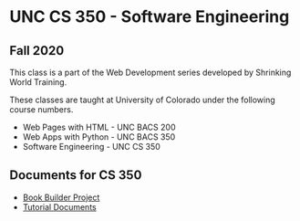 # UNC CS 350 - Software Engineering 

## Fall 2020

This class is a part of the Web Development series developed by Shrinking World Training.

These classes are taught at University of Colorado under the following course numbers.

* Web Pages with HTML  - UNC BACS 200
* Web Apps with Python - UNC BACS 350
* Software Engineering - UNC CS 350

## Documents for CS 350

* [Book Builder Project](BookBuilder/docs/plan/Index.md)
* [Tutorial Documents](BookBuilder/docs/Index.md)

